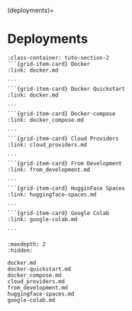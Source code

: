 (deployments)=
# Deployments

````{grid}  1 1 3 3
:class-container: tuto-section-2
```{grid-item-card} Docker
:link: docker.md

```
```{grid-item-card} Docker Quickstart
:link: docker.md

```
```{grid-item-card} Docker-compose
:link: docker_compose.md

```
```{grid-item-card} Cloud Providers
:link: cloud_providers.md

```
```{grid-item-card} From Development
:link: from_development.md

```
```{grid-item-card} HugginFace Spaces
:link: huggingface-spaces.md

```
```{grid-item-card} Google Colab
:link: google-colab.md

```
````

```{toctree}
:maxdepth: 2
:hidden:

docker.md
docker-quickstart.md
docker_compose.md
cloud_providers.md
from_development.md
huggingface-spaces.md
google-colab.md
```